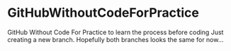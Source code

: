 # GitHubWithoutCodeForPractice
GitHub Without Code For Practice to learn the process before coding
Just creating a new branch. Hopefully both branches looks the same for now...
